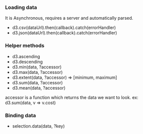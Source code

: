 ### Loading data
It is Asynchronous, requires a server and automatically parsed.
  * d3.csv(dataUrl).then(callback).catch(errorHandler)
  * d3.json(dataUrl).then(callback).catch(errorHandler)

### Helper methods
  * d3.ascending
  * d3.descending
  * d3.min(data, ?accessor)
  * d3.max(data, ?accessor)
  * d3.extent(data, ?accessor) => [minimum, maximum]
  * d3.sum(data, ?accessor)
  * d3.mean(data, ?accessor)

accessor is a function which returns the data we want to look.
ex: d3.sum(data, v => v.cost)


### Binding data
  * selection.data(data, ?key)